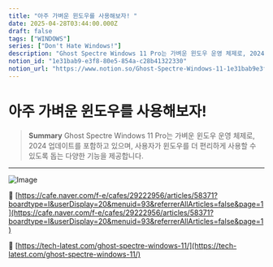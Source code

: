 ```yaml
---
title: "아주 가벼운 윈도우를 사용해보자! "
date: 2025-04-28T03:44:00.000Z
draft: false
tags: ["WINDOWS"]
series: ["Don't Hate Windows!"]
description: "Ghost Spectre Windows 11 Pro는 가벼운 윈도우 운영 체제로, 2024 업데이트를 포함하고 있으며, 사용자가 윈도우를 더 편리하게 사용할 수 있도록 돕는 다양한 기능을 제공합니다."
notion_id: "1e31bab9-e3f8-80e5-854a-c28b41322330"
notion_url: "https://www.notion.so/Ghost-Spectre-Windows-11-1e31bab9e3f880e5854ac28b41322330"
---
```


# 아주 가벼운 윈도우를 사용해보자! 

> **Summary**
> Ghost Spectre Windows 11 Pro는 가벼운 윈도우 운영 체제로, 2024 업데이트를 포함하고 있으며, 사용자가 윈도우를 더 편리하게 사용할 수 있도록 돕는 다양한 기능을 제공합니다.

---

![Image](https://prod-files-secure.s3.us-west-2.amazonaws.com/09ccd4d5-876c-4bba-bbdf-cc77a0a11257/d3b7f80c-8bd8-4aff-8c8e-380709eff01c/image.png?X-Amz-Algorithm=AWS4-HMAC-SHA256&X-Amz-Content-Sha256=UNSIGNED-PAYLOAD&X-Amz-Credential=ASIAZI2LB466YQNEHM62%2F20250724%2Fus-west-2%2Fs3%2Faws4_request&X-Amz-Date=20250724T101424Z&X-Amz-Expires=3600&X-Amz-Security-Token=IQoJb3JpZ2luX2VjEAIaCXVzLXdlc3QtMiJIMEYCIQC7LShMl59iXMaKuOToGOKfkQRh%2BmWWMkh1xrU%2FYX9wfwIhAOxUen99U3edsLi%2BT5K%2Bk5H%2FlLPU2PJBhKL8Kyebt0yvKv8DCCoQABoMNjM3NDIzMTgzODA1IgzSwFrDFlg8oHKParUq3AMKddtiU%2BsiXfiE2W03nVykRB5dx3AaEsQKWPyaUeh%2BDyYNOXJekseNbwDq9fuL9wG%2BhK%2B9cjxx43hX9eHlitgrofWnCMQa5ByxoKaKfpocTFehpbGzLWB8gKnZ1OpLqDRmyT0BiO2h%2F%2FeBLlemrCKmr4GaIl4dx2i7g86Xvc%2BcjeDvDKEx6eO9A4bw8oH%2Fmv8dY5CFKhBpgik97AWrQNo1BR7oCFd3BjfpbXub%2FNgGZdTg787SWhfbLO2Xe4drGSMfz0xx9wRADSsB9qaBvvgmvDw0tk%2B2WG3IUDRPkryEr4S7Q9a16Ws6TV3VnAR8gsI%2BouIXjfWv7dM7vTpke5ttua7bJwFLB6RiKJ0ecVjEy6m9GSadWJZW9pjQoVOdpnkG%2FSRqtGvX6qX40d7LlPwn%2FIEADewdeNMuC%2B6TX8n4iSGRkfMc%2FaYigSGZyiB44Tsa9YrxWjdJf%2B3T1ArK4H1r988gdETCIsuccIYercZJJRXJYE5ZRUYEx18j%2FxwI3vwXwDOLjOyhG4cDwmFDlD%2BeRPrt00SpLIRuaYg1c0kky7a4jJ%2ByMX5jvcNQIJdpy2LjkN7Os5bsjAU%2FJHodMa9qdg2G2dwfTNGKr8kUpISzSGiGx3wtM4zN2RfpjTCD9ofEBjqkAdpjXYefeF%2FGbw3zwGRC7%2F7ErPFEFE1S2Dc5wnlsEWuK3PZnnTEJMdsCRw0A2vjHWRJ5nmfYjxr%2BNZiUQukRTL35oYdmx%2BzqqZZeZG%2Fsp2mZW3XtsLoQRCLxMBRIHjIkg83FwBBCtyWS5m60dPG8zc3r0HgS0baRnuPwhYOIbiKMbHv1okAmKd%2F0Ox7zmSmIirYk7RuXUhzi4duy4ZinQaiFAdd3&X-Amz-Signature=a33f03f83f2ddcd5dc40f557f0e90af473b594592690ee3719424a58eab3e858&X-Amz-SignedHeaders=host&x-amz-checksum-mode=ENABLED&x-id=GetObject)

🔗 [https://cafe.naver.com/f-e/cafes/29222956/articles/58371?boardtype=I&userDisplay=20&menuid=93&referrerAllArticles=false&page=1](https://cafe.naver.com/f-e/cafes/29222956/articles/58371?boardtype=I&userDisplay=20&menuid=93&referrerAllArticles=false&page=1)

🔗 [https://tech-latest.com/ghost-spectre-windows-11/](https://tech-latest.com/ghost-spectre-windows-11/)

